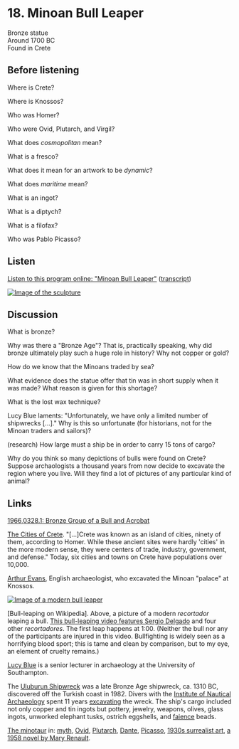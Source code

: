 # 18. Minoan Bull Leaper

Bronze statue  
Around 1700 BC  
Found in Crete


## Before listening

Where is Crete?

Where is Knossos?

Who was Homer?

Who were Ovid, Plutarch, and Virgil?

What does *cosmopolitan* mean?

What is a fresco?

What does it mean for an artwork to be *dynamic*?

What does *maritime* mean?

What is an ingot?

What is a diptych?

What is a filofax?

Who was Pablo Picasso?


## Listen

[Listen to this program online:
"Minoan Bull Leaper"](http://www.bbc.co.uk/ahistoryoftheworld/objects/eU0DV7kOQ5inxmklD__Yiw)
([transcript](http://www.bbc.co.uk/ahistoryoftheworld/about/transcripts/episode18/))

[![Image of the sculpture](https://upload.wikimedia.org/wikipedia/commons/thumb/a/a3/Minoan_Bull-leaper.jpg/640px-Minoan_Bull-leaper.jpg)](https://commons.wikimedia.org/wiki/Category:Minoan_Bull-leaper_%28bronze_group%29)


## Discussion

What is bronze?

Why was there a "Bronze Age"? That is, practically speaking, why did
bronze ultimately play such a huge role in history? Why not copper or
gold?

How do we know that the Minoans traded by sea?

What evidence does the statue offer that tin was in short supply when it
was made? What reason is given for this shortage?

What is the lost wax technique?

Lucy Blue laments: "Unfortunately, we have only a limited number of
shipwrecks [...]." Why is this so unfortunate (for historians, not
for the Minoan traders and sailors)?

(research) How large must a ship be in order to carry 15 tons of cargo?

Why do you think so many depictions of bulls were found on Crete?
Suppose archaologists a thousand years from now decide to excavate the
region where you live. Will they find a lot of pictures of any
particular kind of animal?


## Links

[1966,0328.1: Bronze Group of a Bull and Acrobat](http://www.britishmuseum.org/research/collection_online/collection_object_details.aspx?objectId=399328&partId=1)

[The Cities of Crete](http://gogreece.about.com/od/crete/a/The-Cities-Of-Crete.htm).
"[...]Crete was known as an island of cities, ninety of them, according
to Homer. While these ancient sites were hardly 'cities' in the more
modern sense, they were centers of trade, industry, government, and
defense." Today, six cities and towns on Crete have populations over 10,000.

[Arthur Evans](https://en.wikipedia.org/wiki/Arthur_Evans), English archaeologist, who excavated the Minoan "palace" at Knossos.

[![Image of a modern bull leaper](https://commons.wikimedia.org/wiki/File:Recorte_sobre_un_toro_-_2008.jpg)](https://commons.wikimedia.org/wiki/File:Recorte_sobre_un_toro_-_2008.jpg)

[Bull-leaping on Wikipedia]. Above, a picture of a modern *recortador* leaping a bull.
[This bull-leaping video features Sergio Delgado](https://www.youtube.com/watch?v=PSENunT75xY)
and four other *recortadores*. The first leap happens at 1:00.
(Neither the bull nor any of the participants are injured in this
video. Bullfighting is widely seen as a horrifying blood sport; this is
tame and clean by comparison, but to my eye, an element of cruelty
remains.)

[Lucy Blue](http://www.southampton.ac.uk/archaeology/about/staff/lkb.page)
is a senior lecturer in archaeology at the University of Southampton.

The [Uluburun Shipwreck](https://en.wikipedia.org/wiki/Uluburun_shipwreck)
was a late Bronze Age shipwreck, ca. 1310 BC,
discovered off the Turkish coast in 1982.
Divers with the [Institute of Nautical Archaeology](http://nauticalarch.org/featured-projects/)
spent 11 years [excavating](http://nauticalarch.org/projects/uluburun-late-bronze-age-shipwreck-excavation/)
the wreck. The ship's cargo included not only copper and tin ingots but
pottery, jewelry, weapons, olives, glass ingots, unworked elephant
tusks, ostrich eggshells, and
[faience](https://en.wikipedia.org/wiki/Faience) beads.

[The minotaur](https://en.wikipedia.org/wiki/Minotaur) in:
[myth](https://en.wikipedia.org/wiki/Theseus#The_myth_of_Theseus_and_the_Minotaur),
[Ovid](http://classics.mit.edu/Ovid/metam.8.eighth.html#246),
[Plutarch](http://classics.mit.edu/Plutarch/theseus.html#298),
[Dante](https://en.wikipedia.org/wiki/Minotaur#Dante.27s_Inferno),
[Picasso](http://www.pablopicasso.org/minotauromachy.jsp),
[1930s surrealist art](https://www.guggenheim.org/blogs/findings/minotaure-surrealist-magazine-1930s),
[a 1958 novel by Mary Renault](https://www.goodreads.com/book/show/93941.The_King_Must_Die).
